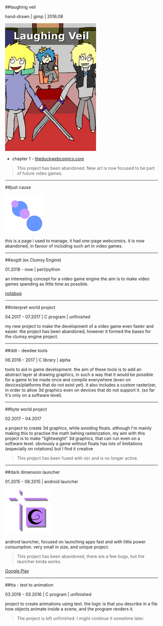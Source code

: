 ##laughing veil

hand-drawn | gimp | 2016.08

<img src="../images/icon_comic_laughing-veil.png" style="width:300px;" alt="Laughing Veil icon"/>

* chapter 1 - <a class="button" href="http://www.theduckwebcomics.com/Laughing_Veil/">theduckwebcomics.com</a>

> This project has been abandoned. New art is now focused to be part of future video games.

---

##just cause

![just-cause](../images/icon_just-cause.png)

this is a page i used to manage, it had one-page webcomics.
it is now abandoned, in favour of including such art in video games.

---

##avgdl (ex Clumsy Engine)

01.2018 - now | perl/python

an interesting concept for a video game engine
the aim is to make video games spending as little time as possible.

<a class="button" href="https://notabut.org/tomtsagk/avgdl_perl">notabug</a>

---

##interpret world project

04.2017 - 07.2017 | C program | unfinished

my new project to make the development of a video game even faster and easier.
the project has been abandoned, however it formed the bases for the
clumsy engine project.

---

##ddt - deedee tools

06.2016 - 2017 | C library | alpha

tools to aid in game development. the aim of these tools is to add an abstract
layer at drawing graphics, in such a way that it would be possible for a game
to be made once and compile everywhere (even on devices/platforms that do not
exist yet). it also includes a custom rasterizer, in order to allow 3d graphics
even on devices that do not support it. (so far it's only on a software level).

---

##byte world project

02.2017 - 04.2017

a project to create 3d graphics, while avoiding floats. although
 I'm mainly making this to practise the math behing rasterization,
my aim with this project is to make "lightweight" 3d graphics,
that can run even on a software level. obviously a game without floats has
lots of limitations (especially on rotations) but I find it creative

> This project has been fused with `ddt` and is no longer active.

---

##dark dimension launcher

01.2015 - 08.2015 | android launcher

<img src="../images/icon_dd-launcher.png" style="width:150px;" alt="Dark Dimension Launcher icon"/>

android launcher, focused on launching apps fast and with little power consumption.
very small in size, and unique project.

> This project has been abandoned, there are a few bugs, but the launcher kinda works.

<a class="button" href="https://play.google.com/store/apps/details?id=com.darkdimension.darkdimensionlauncher">Google Play</a>

---

##tta - text to animation

03.2016 - 03.2016 | C program | unfinished

project to create animations using text. the logic is that you describe in a file how
objects animate inside a scene, and the program renders it.

> The project is left unfinished. I might continue it sometime later.
